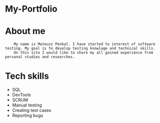 # My-Portfolio

# About me

        My name is Mateusz Penkal. I have started to interest of software testing. My goal is to develop testing knowlage and technical skills. 
        On this site I would like to share my all gained experience from personal studies and researches.
# Tech skills
  - SQL
  - DevTools
  - SCRUM
  - Manual testing
  - Creating test cases
  - Reporting bugs
  
